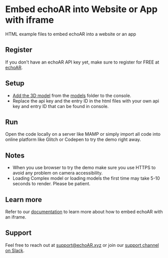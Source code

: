 # Embed echoAR into Website or App with iframe
HTML example files to embed echoAR into a website or an app

## Register
If you don't have an echoAR API key yet, make sure to register for FREE at [echoAR](https://console.echoar.xyz/#/auth/register).

## Setup
* [Add the 3D model](https://docs.echoar.xyz/quickstart/add-a-3d-model) from the [models](https://github.com/echoARxyz/AR.js-echoAR-COVID19/tree/master/models) folder to the console.
* Replace the api key and the entry ID in the html files with your own api key and entry ID that can be found in console. 

## Run
Open the code locally on a server like MAMP or simply import all code into online platform like Glitch or Codepen to try the demo right away.

## Notes
 * When you use browser to try the demo make sure you use HTTPS to avoid any problem on camera accessibility. 
 * Loading Complex model or loading models the first time may take 5-10 seconds to render. Please be patient.


## Learn more
Refer to our [documentation](https://docs.echoar.xyz/ar.js/embed-into-website-or-app) to learn more about how to embed echoAR with an iframe.

## Support
Feel free to reach out at [support@echoAR.xyz](mailto:support@echoAR.xyz) or join our [support channel on Slack](https://join.slack.com/t/echoar/shared_invite/enQtNTg4NjI5NjM3OTc1LWU1M2M2MTNlNTM3NGY1YTUxYmY3ZDNjNTc3YjA5M2QyNGZiOTgzMjVmZWZmZmFjNGJjYTcxZjhhNzk3YjNhNjE). 
